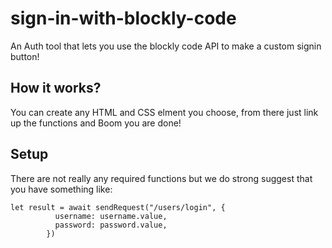 # sign-in-with-blockly-code
An Auth tool that lets you use the blockly code API to make a custom signin button!

## How it works?
You can create any HTML and CSS elment you choose, from there just link up the functions and Boom you are done!


## Setup
There are not really any required functions but we do strong suggest that you have something like:
```
let result = await sendRequest("/users/login", {
          username: username.value,
          password: password.value,
        })
```
